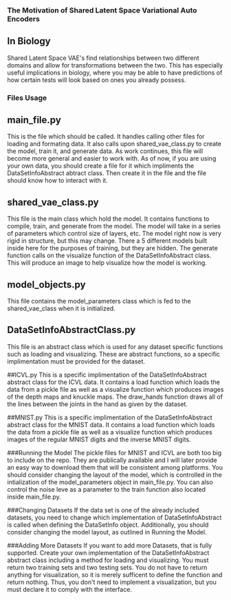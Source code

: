### The Motivation of Shared Latent Space Variational Auto Encoders
## In Biology
Shared Latent Space VAE's find relationships between two different domains and allow for transformations between the two. This has especially useful implications in biology, where you may be able to have predictions of how certain tests will look based on ones you already possess. 


### Files Usage

## main_file.py
This is the file which should be called. It handles calling other files for loading and formating data. It also calls upon shared_vae_class.py to create the model, train it, and generate data. As work continues, this file will become more general and easier to work with. As of now, if you are using your own data, you should create a file for it which impliments the DataSetInfoAbstract abtract class. Then create it in the file and the file should know how to interact with it.

## shared_vae_class.py
This file is the main class which hold the model. It contains functions to compile, train, and generate from the model. The model will take in a series of parameters which control size of layers, etc. The model right now is very rigid in structure, but this may change. There a 5 different models built inside here for the purposes of training, but they are hidden. The generate function calls on the visualize function of the DataSetInfoAbstract class. This will produce an image to help visualize how the model is working.

## model_objects.py
This file contains the model_parameters class which is fed to the shared_vae_class when it is initialized.

## DataSetInfoAbstractClass.py
This file is an abstract class which is used for any dataset specific functions such as loading and visualizing. These are abstract functions, so a specific implimentation must be provided for the dataset.

##ICVL.py
This is a specific implimentation of the DataSetInfoAbstract abstract class for the ICVL data. It contains a load function which loads the data from a pickle file as well as a visualize function which produces images of the depth maps and knuckle maps. The draw_hands function draws all of the lines between the joints in the hand as given by the dataset. 

##MNIST.py
This is a specific implimentation of the DataSetInfoAbstract abstract class for the MNIST data. It contains a load function which loads the data from a pickle file as well as a visualize function which produces images of the regular MNIST digits and the inverse MNIST digits.

###Running the Model
The pickle files for MNIST and ICVL are both too big to include on the repo. They are publically available and I will later provide an easy way to download them that will be consistent among platforms. You should consider changing the layout of the model, which is controlled in the intialization of the model_parameters object in main_file.py. You can also control the noise leve as a parameter to the train function also located inside main_file.py.

###Changing Datasets
If the data set is one of the already included datasets, you need to change which implementation of DataSetInfoAbstract is called when defining the DataSetInfo object. Additionally, you should consider changing the model layout, as outlined in Running the Model.

###Adding More Datasets
If you want to add more Datasets, that is fully supported. Create your own implementation of the DataSetInfoAbstract abstract class including a method for loading and visualizing. You must return two training sets and two testing sets. You do not have to return anything for visualization, so it is merely sufficent to define the function and return nothing. Thus, you don't need to implement a visualization, but you must declare it to comply with the interface. 
